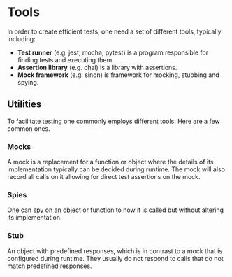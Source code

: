 # Tools

In order to create efficient tests, one need a set of different tools, typically
including:

- **Test runner** (e.g. jest, mocha, pytest) is a program responsible for
  finding tests and executing them.
- **Assertion library** (e.g. chai) is a library with assertions.
- **Mock framework** (e.g. sinon) is framework for mocking, stubbing and spying.

## Utilities

To facilitate testing one commonly employs different tools. Here are a few
common ones.

### Mocks

A mock is a replacement for a function or object where the details of its
implementation typically can be decided during runtime. The mock will also
record all calls on it allowing for direct test assertions on the mock.

### Spies

One can spy on an object or function to how it is called but without altering
its implementation.

### Stub

An object with predefined responses, which is in contrast to a mock that is
configured during runtime. They usually do not respond to calls that do not
match predefined responses.

